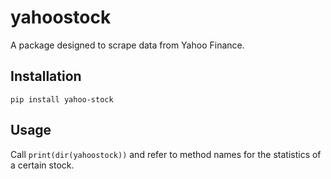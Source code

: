 # yahoostock
 A package designed to scrape data from Yahoo Finance.

## Installation
```
pip install yahoo-stock
```
## Usage
Call `print(dir(yahoostock))` and refer to method names for the statistics of a certain stock.